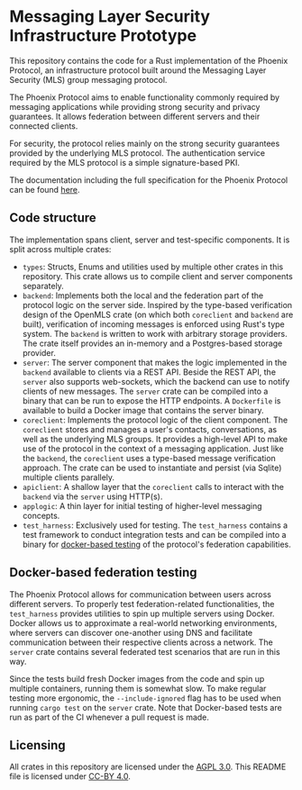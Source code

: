 <!--
SPDX-FileCopyrightText: 2024 Phoenix R&D GmbH <hello@phnx.im>

SPDX-License-Identifier: AGPL-3.0-or-later
-->

# Messaging Layer Security Infrastructure Prototype

This repository contains the code for a Rust implementation of the Phoenix
Protocol, an infrastructure protocol built around the Messaging Layer Security
(MLS) group messaging protocol.

The Phoenix Protocol aims to enable functionality commonly required by messaging
applications while providing strong security and privacy guarantees. It allows
federation between different servers and their connected clients.

For security, the protocol relies mainly on the strong security guarantees
provided by the underlying MLS protocol. The authentication service required by
the MLS protocol is a simple signature-based PKI.

The documentation including the full specification for the Phoenix Protocol can
be found [here](https://docs.phnx.im).

## Code structure

The implementation spans client, server and test-specific components. It is
split across multiple crates:

- `types`: Structs, Enums and utilities used by multiple other crates in this
  repository. This crate allows us to compile client and server components
  separately.
- `backend`: Implements both the local and the federation part of the protocol
  logic on the server side. Inspired by the type-based verification design of
  the OpenMLS crate (on which both `coreclient` and `backend` are built),
  verification of incoming messages is enforced using Rust's type system. The
  `backend` is written to work with arbitrary storage providers. The crate
  itself provides an in-memory and a Postgres-based storage provider.
- `server`: The server component that makes the logic implemented in the
  `backend` available to clients via a REST API. Beside the REST API, the `server`
  also supports web-sockets, which the backend can use to notify clients of new
  messages. The `server` crate can be compiled into a binary that can be run to
  expose the HTTP endpoints. A `Dockerfile` is available to build a Docker image
  that contains the server binary.
- `coreclient`: Implements the protocol logic of the client component. The
  `coreclient` stores and manages a user's contacts, conversations, as well as
  the underlying MLS groups. It provides a high-level API to make use of the
  protocol in the context of a messaging application. Just like the `backend`,
  the `coreclient` uses a type-based message verification approach. The crate
  can be used to instantiate and persist (via Sqlite) multiple clients
  parallely.
- `apiclient`: A shallow layer that the `coreclient` calls to interact with the
  `backend` via the `server` using HTTP(s).
- `applogic`: A thin layer for initial testing of higher-level messaging
  concepts.
- `test_harness`: Exclusively used for testing. The `test_harness` contains a
  test framework to conduct integration tests and can be compiled into a binary
  for [docker-based testing](#docker-based-federation-testing) of the protocol's
  federation capabilities.

## Docker-based federation testing

The Phoenix Protocol allows for communication between users across different
servers. To properly test federation-related functionalities, the `test_harness`
provides utilities to spin up multiple servers using Docker. Docker allows us to
approximate a real-world networking environments, where servers can discover
one-another using DNS and facilitate communication between their respective
clients across a network. The `server` crate contains several federated test
scenarios that are run in this way.

Since the tests build fresh Docker images from the code and spin up multiple
containers, running them is somewhat slow. To make regular testing more
ergonomic, the `--include-ignored` flag has to be used when running `cargo test`
on the `server` crate. Note that Docker-based tests are run as part of the CI
whenever a pull request is made.

## Licensing

All crates in this repository are licensed under the [AGPL 3.0](https://www.gnu.org/licenses/agpl-3.0.html). This README file is licensed under [CC-BY 4.0](https://creativecommons.org/licenses/by/4.0/).

